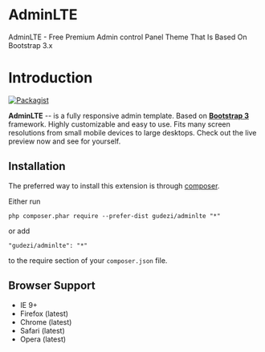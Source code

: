# AdminLTE
AdminLTE - Free Premium Admin control Panel Theme That Is Based On Bootstrap 3.x

Introduction
============

[![Packagist](https://img.shields.io/packagist/v/gudezi/adminlte.svg)](https://packagist.org/packages/gudezi/adminlte)

**AdminLTE** -- is a fully responsive admin template. Based on **[Bootstrap 3](https://github.com/twbs/bootstrap)** framework. Highly customizable and easy to use. Fits many screen resolutions from small mobile devices to large desktops. Check out the live preview now and see for yourself.

Installation
------------

The preferred way to install this extension is through [composer](http://getcomposer.org/download/).

Either run

```
php composer.phar require --prefer-dist gudezi/adminlte "*"
```

or add

```
"gudezi/adminlte": "*"
```

to the require section of your `composer.json` file.

Browser Support
---------------
- IE 9+
- Firefox (latest)
- Chrome (latest)
- Safari (latest)
- Opera (latest)



